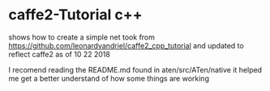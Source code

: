 # caffe2-Tutorial c++
shows how to create a simple net
took from  https://github.com/leonardvandriel/caffe2_cpp_tutorial and updated to reflect caffe2 as of 10 22 2018


I recomend reading the README.md found in aten/src/ATen/native it helped me get a better understand of how some things are working
